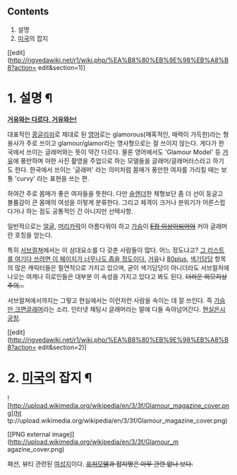 ## Contents

    

1. 설명 
2. [미국](%EB%AF%B8%EA%B5%AD.md)의 잡지 

[[edit](http://rigvedawiki.net/r1/wiki.php/%EA%B8%80%EB%9E%98%EB%A8%B8?action=
edit&section=1)]

# 1. 설명 ¶

**[거유와는 다르다, 거유와는!](%EC%9E%90%EC%BF%A0%EC%99%80%EB%8A%94%20%EB%8B%A4%EB%A5%B4%EB%8B%A4%20%EC%9E%90%EC%BF%A0%EC%99%80%EB%8A%94.md)**

  

대표적인 [콩글리쉬](%EC%BD%A9%EA%B8%80%EB%A6%AC%EC%89%AC.md)로 제대로 된
[영어](%EC%98%81%EC%96%B4.md)로는 glamorous(매혹적인, 매력이 가득한)라는 형용사가 주로 쓰이고
glamour/glamor라는 명사형으로는 잘 쓰이지 않는다. 게다가 한국에서 쓰이는 글래머와는 뜻이 약간 다르다. 물론 영어에서도
'Glamour Model' 등 [거유](%EA%B1%B0%EC%9C%A0.md)에 풍만하며 야한 사진 촬영을 주업으로 하는 모델들을
글래머/글래머러스라고 하기도 한다. 한국에서 쓰이는 '글래머' 라는 의미처럼 몸매가 풍만한 여자를 가리킬 때는 보통 'curvy' 라는
표현을 쓰는 편.

  

하여간 주로 몸매가 좋은 여자들을 뜻한다. 다만 [슬렌더](%EC%8A%AC%EB%A0%8C%EB%8D%94.md)한 체형보단 좀 더
선이 둥글고 볼륨감이 큰 몸매의 여성을 이렇게 분류한다. 그리고 체격이 크거나 분위기가 어른스럽다거나 하는 점도 공통적인 건 아니지만
선택사항.

  

일반적으로는 [얼굴](%EC%96%BC%EA%B5%B4.md),
[머리카락](%EB%A8%B8%EB%A6%AC%EC%B9%B4%EB%9D%BD.md)이 아름다워야 하고
[가슴](%EA%B0%80%EC%8A%B4.md)이 <del>[E컵 이상이되어야](%EA%B1%B0%EC%9C%A0.md)</del> 커야 글래머란 호칭을 얻는다.

  

특히 [서브컬쳐](%EC%84%9C%EB%B8%8C%EC%BB%AC%EC%B3%90.md)에서는 이 삼대요소를 다 갖춘 사람들이 많다.
어느 정도냐고? [그 리스트를 여기다 쓰려면 이 페이지가 너무나도 좁을 정도이다.](%ED%8E%98%EB%A5%B4%EB%A7%88%EC%9D%98%20%EB%8C%80%EC%A0%95%EB%A6%AC.md) [거유](%EA%B1%B0%EC%9C%A0.md)나 [80plus](80%20Plus%28%EC%BA%90%EB%A6%AD%ED%84%B0%29.md),
[색기담당](%EC%83%89%EA%B8%B0%EB%8B%B4%EB%8B%B9.md) 항목의 많은 캐릭터들은 필연적으로 가지고 있으며,
굳이 색기담당이 아니더라도 서브컬처에 나오는 여캐나 히로인들은 대부분 이 속성을 가지고 있다고 봐도 된다. <del>더러운
외모지상주의...</del>

  

서브컬쳐에서까지는 그렇고 현실에서는 이런저런 사람을 속이는 데 잘 쓰인다. 즉 [가슴만 크면글래머](%EB%9A%B1%EB%B3%B4.md)라는 소리. 인터넷 채팅시 글래머라는 말에 다들 속아넘어간다. [현실은시궁창](%ED%98%84%EC%8B%A4%EC%9D%80%20%EC%8B%9C%EA%B6%81%EC%B0%BD.md).

[[edit](http://rigvedawiki.net/r1/wiki.php/%EA%B8%80%EB%9E%98%EB%A8%B8?action=
edit&section=2)]

# 2. [미국](%EB%AF%B8%EA%B5%AD.md)의 잡지 ¶

![http://upload.wikimedia.org/wikipedia/en/3/3f/Glamour_magazine_cover.png](ht
tp://upload.wikimedia.org/wikipedia/en/3/3f/Glamour_magazine_cover.png)

[[PNG external image]](http://upload.wikimedia.org/wikipedia/en/3/3f/Glamour_m
agazine_cover.png)

  
패션, 뷰티 관련된 [여성지](%EC%97%AC%EC%84%B1%EC%A7%80.md)이다. <del>[표지모델](%EB%AF%B8%EC%85%B8%20%EC%98%A4%EB%B0%94%EB%A7%88.md)과 잡지명은 아무 관련 없나
보다.</del>

